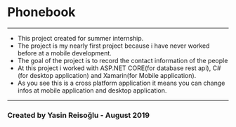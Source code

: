 # Phonebook
---

- This project created for summer internship.
- The project is my nearly first project because i have never worked before at a mobile development.
- The goal of the project is to record the contact information of the people
- At this project i worked with ASP.NET CORE(for database rest api), C#(for desktop application) and Xamarin(for Mobile application).
- As you see this is a cross platform application it means you can change infos at mobile application and desktop application.

---

### Created by Yasin Reisoğlu - August 2019

